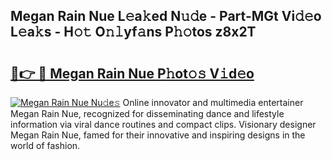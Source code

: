 ## Megan Rain Nue L𝚎a𝚔ed N𝚞𝚍e - Part-MGt Vi𝚍𝚎o L𝚎a𝚔s - H𝚘𝚝 O𝚗𝚕yf𝚊ns P𝚑𝚘tos z8x2T

# <h2><a href="http://kf0t2mh.oniu.top/?m=Megan+Rain+Nue">🔗👉 🔴 Megan Rain Nue P𝚑ot𝚘𝚜 V𝚒d𝚎o</a></h2>

[![Megan Rain Nue Nu𝚍e𝚜](https://i.imgur.com/0qMVB7G.gif)](http://kf0t2mh.oniu.top/?m=Megan+Rain+Nue)
Online innovator and multimedia entertainer Megan Rain Nue, recognized for disseminating dance and lifestyle information via viral dance routines and compact clips. Visionary designer Megan Rain Nue, famed for their innovative and inspiring designs in the world of fashion.  
